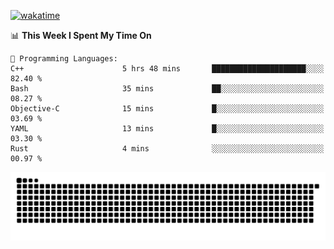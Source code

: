[![wakatime](https://wakatime.com/badge/user/384f91c6-4eee-411f-8f3b-1b691f58a544.svg)](https://wakatime.com/@384f91c6-4eee-411f-8f3b-1b691f58a544)

<!--START_SECTION:waka-->
📊 **This Week I Spent My Time On** 

```text
💬 Programming Languages: 
C++                      5 hrs 48 mins       █████████████████████░░░░   82.40 % 
Bash                     35 mins             ██░░░░░░░░░░░░░░░░░░░░░░░   08.27 % 
Objective-C              15 mins             █░░░░░░░░░░░░░░░░░░░░░░░░   03.69 % 
YAML                     13 mins             █░░░░░░░░░░░░░░░░░░░░░░░░   03.30 % 
Rust                     4 mins              ░░░░░░░░░░░░░░░░░░░░░░░░░   00.97 % 
```


<!--END_SECTION:waka-->

<picture>
  <source media="(prefers-color-scheme: dark)" srcset="https://raw.githubusercontent.com/fuwx295/fuwx295/output/github-contribution-grid-snake-dark.svg">
  <source media="(prefers-color-scheme: light)" srcset="https://raw.githubusercontent.com/fuwx295/fuwx295/output/github-contribution-grid-snake.svg">
  <img alt="github contribution grid snake animation" src="https://raw.githubusercontent.com/fuwx295/fuwx295/output/github-contribution-grid-snake.svg">
</picture>
